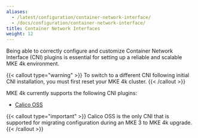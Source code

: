 ```yaml
---
aliases:
  - /latest/configuration/container-network-interface/
  - /docs/configuration/container-network-interface/
title: Container Network Interfaces
weight: 12
---
```


Being able to correctly configure and customize Container Network Interface
(CNI) plugins is essential for setting up a reliable and scalable MKE 4k
environment.

{{< callout type="warning" >}}
To switch to a different CNI following initial CNI installation, you must first
reset your MKE 4k cluster.
{{< /callout >}}

MKE 4k currently supports the following CNI plugins:

- [Calico OSS](configure-cni-providers#calico-oss)

{{< callout type="important" >}}
Calico OSS is the only CNI that is supported for migrating configuration during
an MKE 3 to MKE 4k upgrade.
{{< /callout >}}
